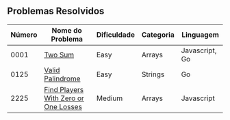 ## Problemas Resolvidos

| Número | Nome do Problema                                                                                            | Dificuldade | Categoria | Linguagem      |
| ------ | ----------------------------------------------------------------------------------------------------------- | ----------- | --------- | -------------- |
| 0001   | [Two Sum](https://leetcode.com/problems/two-sum/)                                                           | Easy        | Arrays    | Javascript, Go |
| 0125   | [Valid Palindrome](https://leetcode.com/problems/valid-palindrome/)                                         | Easy        | Strings   | Go             |
| 2225   | [Find Players With Zero or One Losses](https://leetcode.com/problems/find-players-with-zero-or-one-losses/) | Medium      | Arrays    | Javascript     |
